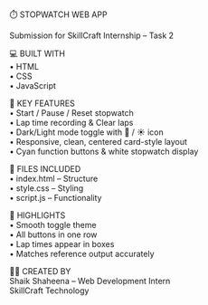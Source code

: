 ⏱️ STOPWATCH WEB APP

Submission for SkillCraft Internship – Task 2

💻 BUILT WITH  
• HTML  
• CSS  
• JavaScript  

🌟 KEY FEATURES  
• Start / Pause / Reset stopwatch  
• Lap time recording & Clear laps  
• Dark/Light mode toggle with 🌙 / ☀️ icon  
• Responsive, clean, centered card-style layout  
• Cyan function buttons & white stopwatch display  

📂 FILES INCLUDED  
• index.html – Structure  
• style.css – Styling  
• script.js – Functionality  

🧠 HIGHLIGHTS  
• Smooth toggle theme  
• All buttons in one row  
• Lap times appear in boxes  
• Matches reference output accurately  

🙋‍♀️ CREATED BY  
Shaik Shaheena – Web Development Intern  
SkillCraft Technology

